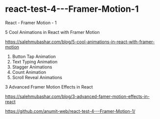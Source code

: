 # react-test-4---Framer-Motion-1
React - Framer Motion - 1

5 Cool Animations in React with Framer Motion

https://salehmubashar.com/blog/5-cool-animations-in-react-with-framer-motion

1. Button Tap Animation
2. Text Typing Animation
3. Stagger Animations
4. Count Animation
5. Scroll Reveal Animations

3 Advanced Framer Motion Effects in React

https://salehmubashar.com/blog/3-advanced-famer-motion-effects-in-react


https://github.com/anumit-web/react-test-4---Framer-Motion-1/

